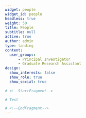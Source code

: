 ```yaml
---
widget: people
widget_id: people
headless: true
weight: 50
title: People
subtitle: null
active: true
author: admin
type: landing
content:
  user_groups:
      - Principal Investigator
      - Graduate Research Assistant
design:
  show_interests: false
  show_role: true
  show_social: true
  
# <!--StartFragment-->

# T﻿est

# <!--EndFragment-->
---
```

